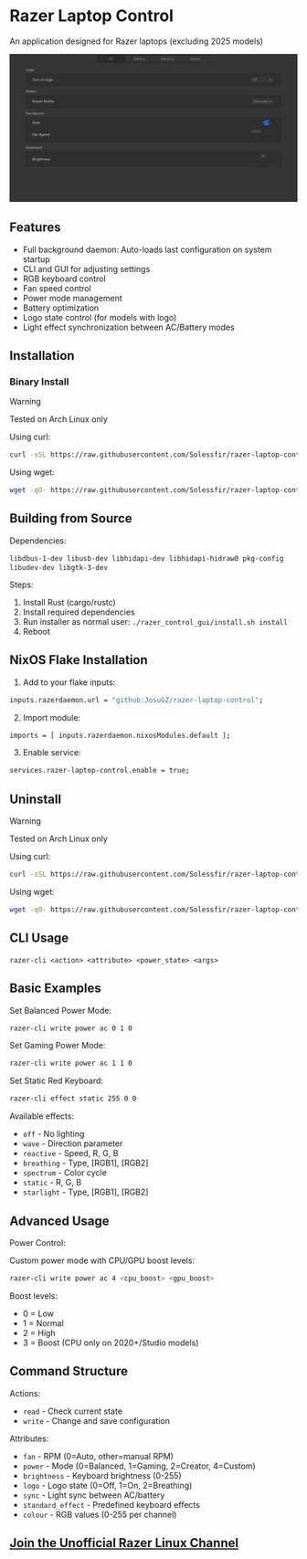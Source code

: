 # Razer Laptop Control
An application designed for Razer laptops (excluding 2025 models)

![](razer_control_gui/Screenshoot.png)

## Features
- Full background daemon: Auto-loads last configuration on system startup
- CLI and GUI for adjusting settings
- RGB keyboard control
- Fan speed control
- Power mode management
- Battery optimization
- Logo state control (for models with logo)
- Light effect synchronization between AC/Battery modes

## Installation

### Binary Install
> [!WARNING]
> Tested on Arch Linux only

Using curl:
```sh
curl -sSL https://raw.githubusercontent.com/Solessfir/razer-laptop-control/main/install-bin.sh | bash -s install
```
Using wget:
```sh
wget -qO- https://raw.githubusercontent.com/Solessfir/razer-laptop-control/main/install-bin.sh | bash -s install
```

## Building from Source
Dependencies:
```
libdbus-1-dev libusb-dev libhidapi-dev libhidapi-hidraw0 pkg-config libudev-dev libgtk-3-dev
```
Steps:
1. Install Rust (cargo/rustc)
2. Install required dependencies
3. Run installer as normal user: `./razer_control_gui/install.sh install`
4. Reboot

## NixOS Flake Installation
1. Add to your flake inputs:
```sh
inputs.razerdaemon.url = "github:JosuGZ/razer-laptop-control";
```
2. Import module:
```sh
imports = [ inputs.razerdaemon.nixosModules.default ];
```
3. Enable service:
```sh
services.razer-laptop-control.enable = true;
```

## Uninstall
> [!WARNING]
> Tested on Arch Linux only

Using curl:
```sh
curl -sSL https://raw.githubusercontent.com/Solessfir/razer-laptop-control/main/install-bin.sh | bash -s uninstall
```
Using wget:
```sh
wget -qO- https://raw.githubusercontent.com/Solessfir/razer-laptop-control/main/install-bin.sh | bash -s uninstall
```

## CLI Usage
```
razer-cli <action> <attribute> <power_state> <args>
```

## Basic Examples
Set Balanced Power Mode:
```sh
razer-cli write power ac 0 1 0
```
Set Gaming Power Mode:
```sh
razer-cli write power ac 1 1 0
```
Set Static Red Keyboard:
```sh
razer-cli effect static 255 0 0
```
Available effects:
* `off` - No lighting
* `wave` - Direction parameter
* `reactive` - Speed, R, G, B
* `breathing` - Type, [RGB1], [RGB2]
* `spectrum` - Color cycle
* `static` - R, G, B
* `starlight` - Type, [RGB1], [RGB2]

## Advanced Usage
Power Control:

Custom power mode with CPU/GPU boost levels:
```sh
razer-cli write power ac 4 <cpu_boost> <gpu_boost>
```
Boost levels:
* 0 = Low
* 1 = Normal
* 2 = High
* 3 = Boost (CPU only on 2020+/Studio models)

## Command Structure
Actions:
* `read` - Check current state
* `write` - Change and save configuration

Attributes:
* `fan` - RPM (0=Auto, other=manual RPM)
* `power` - Mode (0=Balanced, 1=Gaming, 2=Creator, 4=Custom)
* `brightness` - Keyboard brightness (0-255)
* `logo` - Logo state (0=Off, 1=On, 2=Breathing)
* `sync` - Light sync between AC/battery
* `standard_effect` - Predefined keyboard effects
* `colour` - RGB values (0-255 per channel)

## [Join the Unofficial Razer Linux Channel](https://discord.gg/GdHKf45)
